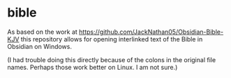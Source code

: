 # bible
As based on the work at https://github.com/JackNathan05/Obsidian-Bible-KJV this repository allows for opening interlinked text of the Bible in Obsidian on Windows.

(I had trouble doing this directly because of the colons in the original file names. Perhaps those work better on Linux. I am not sure.)
